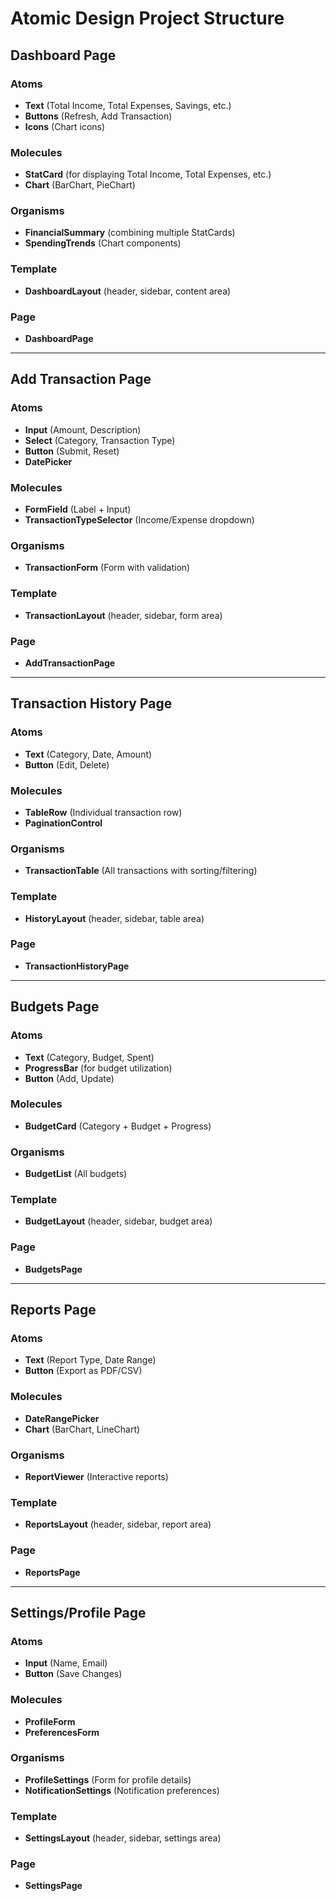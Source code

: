 # Atomic Design Project Structure

## Dashboard Page

### Atoms

* **Text** (Total Income, Total Expenses, Savings, etc.)
* **Buttons** (Refresh, Add Transaction)
* **Icons** (Chart icons)

### Molecules

* **StatCard** (for displaying Total Income, Total Expenses, etc.)
* **Chart** (BarChart, PieChart)

### Organisms

* **FinancialSummary** (combining multiple StatCards)
* **SpendingTrends** (Chart components)

### Template

* **DashboardLayout** (header, sidebar, content area)

### Page

* **DashboardPage**

---

## Add Transaction Page

### Atoms

* **Input** (Amount, Description)
* **Select** (Category, Transaction Type)
* **Button** (Submit, Reset)
* **DatePicker**

### Molecules

* **FormField** (Label + Input)
* **TransactionTypeSelector** (Income/Expense dropdown)

### Organisms

* **TransactionForm** (Form with validation)

### Template

* **TransactionLayout** (header, sidebar, form area)

### Page

* **AddTransactionPage**

---

## Transaction History Page

### Atoms

* **Text** (Category, Date, Amount)
* **Button** (Edit, Delete)

### Molecules

* **TableRow** (Individual transaction row)
* **PaginationControl**

### Organisms

* **TransactionTable** (All transactions with sorting/filtering)

### Template

* **HistoryLayout** (header, sidebar, table area)

### Page

* **TransactionHistoryPage**

---

## Budgets Page

### Atoms

* **Text** (Category, Budget, Spent)
* **ProgressBar** (for budget utilization)
* **Button** (Add, Update)

### Molecules

* **BudgetCard** (Category + Budget + Progress)

### Organisms

* **BudgetList** (All budgets)

### Template

* **BudgetLayout** (header, sidebar, budget area)

### Page

* **BudgetsPage**

---

## Reports Page

### Atoms

* **Text** (Report Type, Date Range)
* **Button** (Export as PDF/CSV)

### Molecules

* **DateRangePicker**
* **Chart** (BarChart, LineChart)

### Organisms

* **ReportViewer** (Interactive reports)

### Template

* **ReportsLayout** (header, sidebar, report area)

### Page

* **ReportsPage**

---

## Settings/Profile Page

### Atoms

* **Input** (Name, Email)
* **Button** (Save Changes)

### Molecules

* **ProfileForm**
* **PreferencesForm**

### Organisms

* **ProfileSettings** (Form for profile details)
* **NotificationSettings** (Notification preferences)

### Template

* **SettingsLayout** (header, sidebar, settings area)

### Page

* **SettingsPage**
